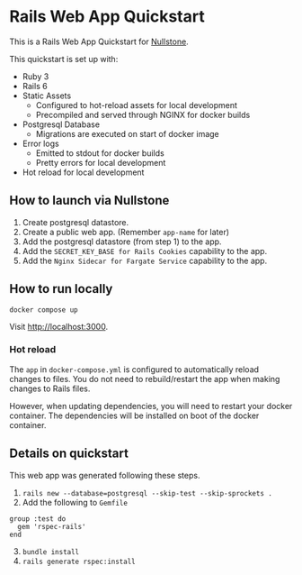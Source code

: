 # Rails Web App Quickstart

This is a Rails Web App Quickstart for [Nullstone](https://nullstone.io).

This quickstart is set up with:
- Ruby 3
- Rails 6
- Static Assets
  - Configured to hot-reload assets for local development
  - Precompiled and served through NGINX for docker builds
- Postgresql Database
  - Migrations are executed on start of docker image
- Error logs 
  - Emitted to stdout for docker builds
  - Pretty errors for local development
- Hot reload for local development

## How to launch via Nullstone

1. Create postgresql datastore.
2. Create a public web app. (Remember `app-name` for later)
3. Add the postgresql datastore (from step 1) to the app.
4. Add the `SECRET_KEY_BASE for Rails Cookies` capability to the app.
5. Add the `Nginx Sidecar for Fargate Service` capability to the app.

## How to run locally

```shell
docker compose up
```

Visit [http://localhost:3000](http://localhost:3000).

### Hot reload

The `app` in `docker-compose.yml` is configured to automatically reload changes to files.
You do not need to rebuild/restart the app when making changes to Rails files.

However, when updating dependencies, you will need to restart your docker container.
The dependencies will be installed on boot of the docker container.

## Details on quickstart

This web app was generated following these steps.
1. `rails new --database=postgresql --skip-test --skip-sprockets .`
2. Add the following to `Gemfile`
  ```
  group :test do
    gem 'rspec-rails'
  end
  ```
3. `bundle install`
4. `rails generate rspec:install`

